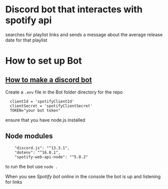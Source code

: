 <H1>Discord bot that interactes with spotify api</H1>
<p1> 
    searches for playlist links and sends a message about the average release date for that playlist
</p1>

<h1>How to set up Bot</h1>

<h2><a href="https://discordpy.readthedocs.io/en/stable/discord.html" target="_blank">How to make a discord bot</a></h2>

<p1>Create a <code>.env</code> file in the Bot folder directory for the repo</p1>



  ```
    clientId = 'spotifyClientId'
    clientSecret = 'spotifyClientSecret'
    TOKEN="your bot token"
  ```


<p1>ensure that you have node.js installed<p1/>

<h2>Node modules </h2>
  
```
    "discord.js": "^13.3.1",
    "dotenv": "^16.0.1",
    "spotify-web-api-node": "^5.0.2"  
```
  
<p1>to run the bot use <code>node .</code></p1>

<p1>When you see <em>Spotify bot online</em> in the console the bot is up and listening for links<p1/>
